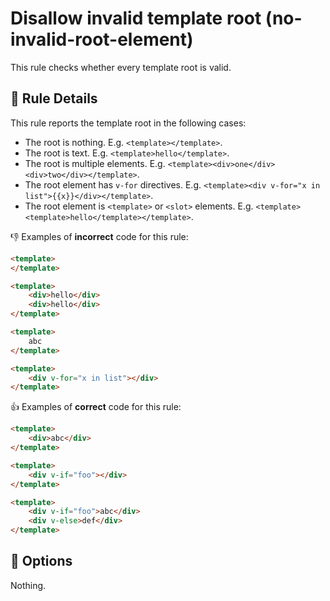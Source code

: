 # Disallow invalid template root (no-invalid-root-element)

This rule checks whether every template root is valid.

## 📖 Rule Details

This rule reports the template root in the following cases:

- The root is nothing. E.g. `<template></template>`.
- The root is text. E.g. `<template>hello</template>`.
- The root is multiple elements. E.g. `<template><div>one</div><div>two</div></template>`.
- The root element has `v-for` directives. E.g. `<template><div v-for="x in list">{{x}}</div></template>`.
- The root element is `<template>` or `<slot>` elements. E.g. `<template><template>hello</template></template>`.

👎 Examples of **incorrect** code for this rule:

```html
<template>
</template>
```

```html
<template>
    <div>hello</div>
    <div>hello</div>
</template>
```

```html
<template>
    abc
</template>
```

```html
<template>
    <div v-for="x in list"></div>
</template>
```

👍 Examples of **correct** code for this rule:

```html
<template>
    <div>abc</div>
</template>
```

```html
<template>
    <div v-if="foo"></div>
</template>
```

```html
<template>
    <div v-if="foo">abc</div>
    <div v-else>def</div>
</template>
```

## 🔧 Options

Nothing.
